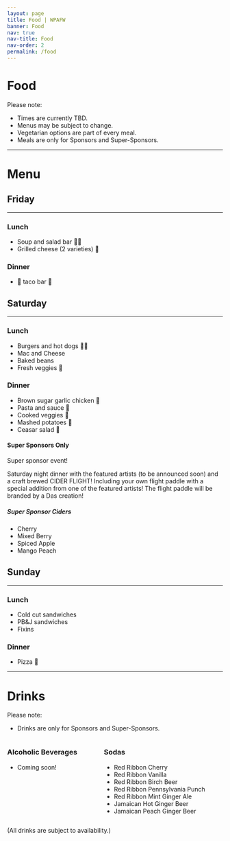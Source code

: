 ```yaml
---
layout: page
title: Food | WPAFW
banner: Food
nav: true
nav-title: Food
nav-order: 2
permalink: /food
---
```


# Food

Please note: 

* Times are currently TBD.
* Menus may be subject to change.
* Vegetarian options are part of every meal.
* Meals are only for Sponsors and Super-Sponsors.

---

# Menu

## Friday
---
### Lunch
* Soup and salad bar 🍲🥗
* Grilled cheese (2 varieties) 🧀

### Dinner
* 🌮 taco bar 🌮

## Saturday
---
### Lunch
* Burgers and hot dogs 🍔🌭
* Mac and Cheese
* Baked beans
* Fresh veggies 🥗

### Dinner
* Brown sugar garlic chicken 🍗
* Pasta and sauce 🍝
* Cooked veggies 🥦
* Mashed potatoes 🥔
* Ceasar salad 🥗

#### Super Sponsors Only
Super sponsor event!

Saturday night dinner with the featured artists (to be announced soon) and a craft brewed CIDER FLIGHT! Including your own flight paddle with a special addition from one of the featured artists! The flight paddle will be branded by a Das creation!

##### Super Sponsor Ciders
* Cherry
* Mixed Berry
* Spiced Apple
* Mango Peach

## Sunday
---
### Lunch
* Cold cut sandwiches
* PB&J sandwiches
* Fixins

### Dinner
* Pizza 🍕

---

# Drinks

Please note: 

* Drinks are only for Sponsors and Super-Sponsors.

<div class="columns">
<div class="column">

### Alcoholic Beverages

* Coming soon!
</div>
<div class="column">

### Sodas

* Red Ribbon Cherry 
* Red Ribbon Vanilla 
* Red Ribbon Birch Beer 
* Red Ribbon Pennsylvania Punch 
* Red Ribbon Mint Ginger Ale 
* Jamaican Hot Ginger Beer
* Jamaican Peach Ginger Beer

</div>
</div>

(All drinks are subject to availability.)

